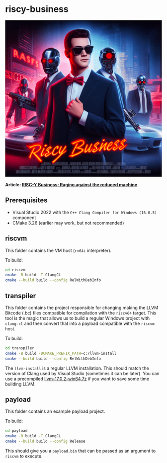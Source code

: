 # riscy-business

![logo](.github/logo.png)

**Article: [RISC-Y Business: Raging against the reduced machine](secret.club/2023/12/24/riscy-business.html).**

## Prerequisites

- Visual Studio 2022 with the `C++ Clang Compiler for Windows (16.0.5)` component
- CMake 3.26 (earlier may work, but not recommended)

## riscvm

This folder contains the VM host (`rv64i` interpreter).

To build:

```sh
cd riscvm
cmake -B build -T ClangCL
cmake --build build --config RelWithDebInfo
```

## transpiler

This folder contains the project responsible for changing making the LLVM Bitcode (.bc) files compatible for compilation with the `riscv64` target. This tool is the magic that allows us to build a regular Windows project with `clang-cl` and then convert that into a payload compatible with the `riscvm` host.

To build:

```sh
cd transpiler
cmake -B build -DCMAKE_PREFIX_PATH=c:/llvm-install
cmake --build build --config RelWithDebInfo
```

The `llvm-install` is a regular LLVM installation. This should match the version of Clang used by Visual Studio (sometimes it can be later). You can use a precompiled [llvm-17.0.2-win64.7z](https://github.com/thesecretclub/riscy-business/releases/download/transpiler-v0.3/llvm-17.0.2-win64.7z) if you want to save some time building LLVM.

## payload

This folder contains an example payload project.

To build:

```sh
cd payload
cmake -B build -T ClangCL
cmake --build build --config Release
```

This should give you a `payload.bin` that can be passed as an argument to `riscvm` to execute.
